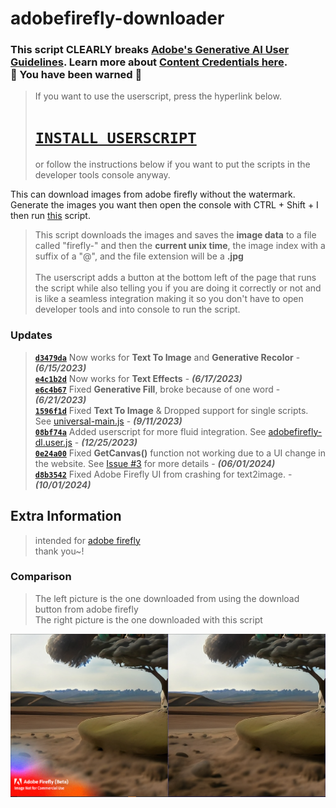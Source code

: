 # adobefirefly-downloader

### This script **CLEARLY** breaks [Adobe's Generative AI User Guidelines](https://www.adobe.com/legal/licenses-terms/adobe-gen-ai-user-guidelines.html). Learn more about [Content Credentials here](https://www.adobe.com/go/CAI-HelpX-GenerativeAI-ContentCredentials). <br/>🛑 You have been warned 🛑

> If you want to use the userscript, press the hyperlink below.
> # [`INSTALL USERSCRIPT`](https://github.com/xNasuni/adobefirefly-downloader/raw/main/adobefirefly-dl.user.js)
> or follow the instructions below if you want to put the scripts in the developer tools console anyway.

This can download images from adobe firefly without the watermark. Generate the images you want then open the console with CTRL + Shift + I then run [this](https://github.com/xNasuni/adobefirefly-downloader/blob/main/universal-main.js) script.

> This script downloads the images and saves the **image data** to a file called "firefly-" and then the **current unix time**, the image index with a suffix of a "@", and the file extension will be a **.jpg**<br/><br/>
> The userscript adds a button at the bottom left of the page that runs the script while also telling you if you are doing it correctly or not and is like a seamless integration making it so you don't have to open developer tools and into console to run the script.

### Updates
> [**`d3479da`**](https://github.com/xNasuni/adobefirefly-downloader/commit/d3479da7479507ba97d88d8112bb6d9498560dba) Now works for **Text To Image** and **Generative Recolor** - **_(6/15/2023)_**<br/>
> [**`e4c1b2d`**](https://github.com/xNasuni/adobefirefly-downloader/commit/e4c1b2d7a3b0ea7527a58ed8bed767119bb661fc) Now works for **Text Effects** - **_(6/17/2023)_**<br/>
> [**`e6c4b67`**](https://github.com/xNasuni/adobefirefly-downloader/commit/e6c4b67f94f440f5a33389a45ffcba50bd349992) Fixed **Generative Fill**, broke because of one word - **_(6/21/2023)_** <br/>
> [**`1596f1d`**](https://github.com/xNasuni/adobefirefly-downloader/commit/1596f1d4c39654067a4b90b8f8577a4a33492468) Fixed **Text To Image** & Dropped support for single scripts. See [universal-main.js](https://github.com/xNasuni/adobefirefly-downloader/blob/main/universal-main.js)  - **_(9/11/2023)_**<br/>
> [**`08bf74a`**](https://github.com/xNasuni/adobefirefly-downloader/commit/08bf74a70899529dd5aaea2caac577243382d2f3) Added userscript for more fluid integration. See [adobefirefly-dl.user.js](https://github.com/xNasuni/adobefirefly-downloader/blob/main/adobefirefly-dl.user.js) - **_(12/25/2023)_** <br/>
> [**`0e24a00`**](https://github.com/xNasuni/adobefirefly-downloader/commit/0e24a00fa38c1f452a1b9e96cba04a12723a076f) Fixed **GetCanvas()** function not working due to a UI change in the website. See [Issue #3](https://github.com/xNasuni/adobefirefly-downloader/issues/3) for more details - **_(06/01/2024)_** <br/>
> [**`d8b3542`**](https://github.com/xNasuni/adobefirefly-downloader/commit/d8b3542adfcaf496a3111284930719cdd5b09db9) Fixed Adobe Firefly UI from crashing for text2image. - **_(10/01/2024)_** <br/>


## Extra Information

> intended for [adobe firefly](https://firefly.adobe.com)<br/>
> thank you~!


### Comparison
> The left picture is the one downloaded from using the download button from adobe firefly<br/>
> The right picture is the one downloaded with this script
<img src="./showcase.png"/>
